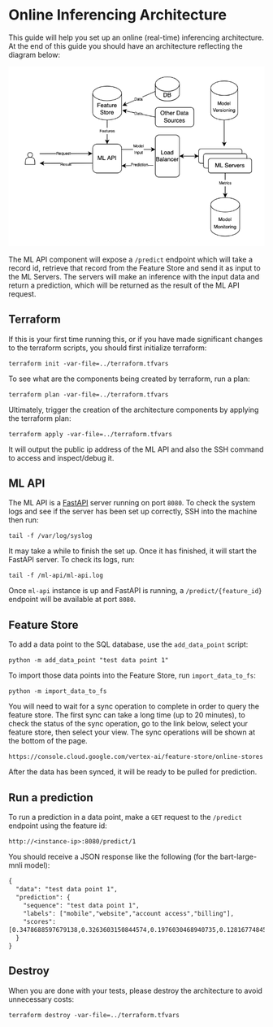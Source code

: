# Online Inferencing Architecture

This guide will help you set up an online (real-time) inferencing architecture.
At the end of this guide you should have an architecture reflecting the diagram below:

![diagram.png](diagram.png)

The ML API component will expose a `/predict` endpoint which will take a record id,
retrieve that record from the Feature Store and send it as input to the ML Servers.
The servers will make an inference with the input data and return a prediction, which
will be returned as the result of the ML API request.

## Terraform

If this is your first time running this, or if you have made significant changes to
the terraform scripts, you should first initialize terraform:

```shell
terraform init -var-file=../terraform.tfvars
```

To see what are the components being created by terraform, run a plan:
```shell
terraform plan -var-file=../terraform.tfvars
```

Ultimately, trigger the creation of the architecture components by applying the
terraform plan:

```shell
terraform apply -var-file=../terraform.tfvars
```

It will output the public ip address of the ML API and also the SSH command to access
and inspect/debug it. 

## ML API

The ML API is a [FastAPI](https://fastapi.tiangolo.com/) server running on port `8080`.
To check the system logs and see if the server has been set up correctly, SSH into the
machine then run:
```shell
tail -f /var/log/syslog
```

It may take a while to finish the set up. Once it has finished, it will start the FastAPI
server. To check its logs, run:
```shell
tail -f /ml-api/ml-api.log
```

Once `ml-api` instance is up and FastAPI is running, a `/predict/{feature_id}` endpoint
will be available at port `8080`.

## Feature Store

To add a data point to the SQL database, use the `add_data_point` script:
```shell
python -m add_data_point "test data point 1"
```

To import those data points into the Feature Store, run `import_data_to_fs`:
```shell
python -m import_data_to_fs
```

You will need to wait for a sync operation to complete in order to query the
feature store. The first sync can take a long time (up to 20 minutes), to check
the status of the sync operation, go to the link below, select your feature store,
then select your view. The sync operations will be shown at the bottom of the page.
```text
https://console.cloud.google.com/vertex-ai/feature-store/online-stores
```

After the data has been synced, it will be ready to be pulled for prediction.

## Run a prediction

To run a prediction in a data point, make a `GET` request to the `/predict`
endpoint using the feature id:
```shell
http://<instance-ip>:8080/predict/1
```

You should receive a JSON response like the following (for the bart-large-mnli model):
```shell
{
  "data": "test data point 1",
  "prediction": {
    "sequence": "test data point 1",
    "labels": ["mobile","website","account access","billing"],
    "scores": [0.3478688597679138,0.3263603150844574,0.1976030468940735,0.1281677484512329]
  }
}
```

## Destroy

When you are done with your tests, please destroy the architecture to avoid unnecessary
costs:
```shell
terraform destroy -var-file=../terraform.tfvars
```

